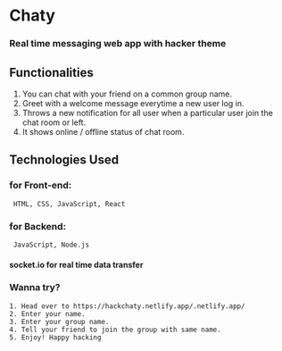 # Chaty

### Real time messaging web app with hacker theme 

## Functionalities 

1. You can chat with your friend on a common group name.
2. Greet with a welcome message everytime a new user log in.
3. Throws a new notification for all user when a particular user join the chat room or left.
4. It shows online / offline status of chat room.


## Technologies Used 

### for Front-end: 
     HTML, CSS, JavaScript, React
     
### for Backend: 
     JavaScript, Node.js
   #### socket.io for real time data transfer   

### Wanna try? 
    1. Head over to https://hackchaty.netlify.app/.netlify.app/ 
    2. Enter your name. 
    3. Enter your group name. 
    4. Tell your friend to join the group with same name.
    5. Enjoy! Happy hacking
    
